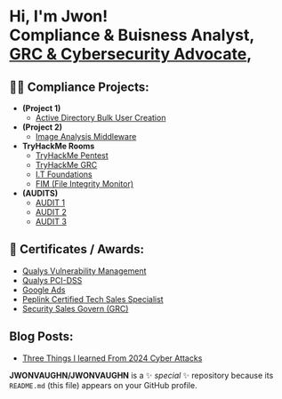 <h1>Hi, I'm Jwon! <br/><a >Compliance & Buisness Analyst</a>, <a href="(https://www.linkedin.com/in/jwonvaughn/)/">GRC & Cybersecurity Advocate</a>,

<h2>👨‍💻 Compliance Projects:</h2>

- <b>(Project 1)</b>
  - [Active Directory Bulk User Creation](https://github.com/joshmadakor1/AD_PS)
- <b>(Project 2)</b>
  - [Image Analysis Middleware](https://github.com/joshmadakor1/4chan-Image-Analysis-Middleware-C964)
- <b>TryHackMe Rooms</b>
  - [TryHackMe Pentest](https://github.com/joshmadakor1/Sentinel-Lab)
  - [TryHackMe GRC](https://github.com/joshmadakor1/Jwipe.PowerShell)
  - [I.T Foundations](https://github.com/joshmadakor1/AD_PS)
  - [FIM (File Integrity Monitor)](https://github.com/joshmadakor1/PowerShell-Integrity-FIM)
- <b>(AUDITS)</b>
  - [AUDIT 1](https://github.com/joshmadakor1/EncrypterPOC)
  - [AUDIT 2](https://github.com/joshmadakor1/DecrypterPOC)
  - [AUDIT 3](https://github.com/joshmadakor1/Key-Logger-With-Email)
 
  
<h2>📄 Certificates / Awards:</h2>

- [Qualys Vulnerability Management](https://www.youtube.com/watch?v=a83ASGn_V_s)
- [Qualys PCI-DSS](https://www.youtube.com/watch?v=uHy3oM7NnoU)
- [Google Ads](https://www.youtube.com/watch?v=N-L9hklSlNk)
- [Peplink Certified Tech Sales Specialist](https://www.youtube.com/watch?v=OfvdQeh79s0)
- [Security Sales Govern (GRC)](https://www.youtube.com/watch?v=E2MwRWxDBkA)

<h2> Blog Posts:</h2>

- [Three Things I learned From 2024 Cyber Attacks](https://github.com/joshmadakor1/Package-Delivery-Pathfinding-Algorithm)



**JWONVAUGHN/JWONVAUGHN** is a ✨ _special_ ✨ repository because its `README.md` (this file) appears on your GitHub profile.
